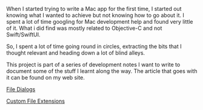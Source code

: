 When I started trying to write a Mac app for the first time, I started out knowing what I wanted to achieve but not knowing how to go about it. I spent a lot of time googling for Mac development help and found very little of it. What i did find was mostly related to Objective-C and not Swift/SwiftUI.

So, I spent a lot of time going round in circles, extracting the bits that I thought relevant and heading down a lot of blind alleys.

This project is part of a series of development notes I want to write to document some of the stuff I learnt along the way. The article that goes with it can be found on my web site.

 [File Dialogs](http://www.sabarnett.co.uk/blogPage.php?id=fileDialogs)

 [Custom File Extensions](http://www.sabarnett.co.uk/blogPage.php?id=fileExtensions)

